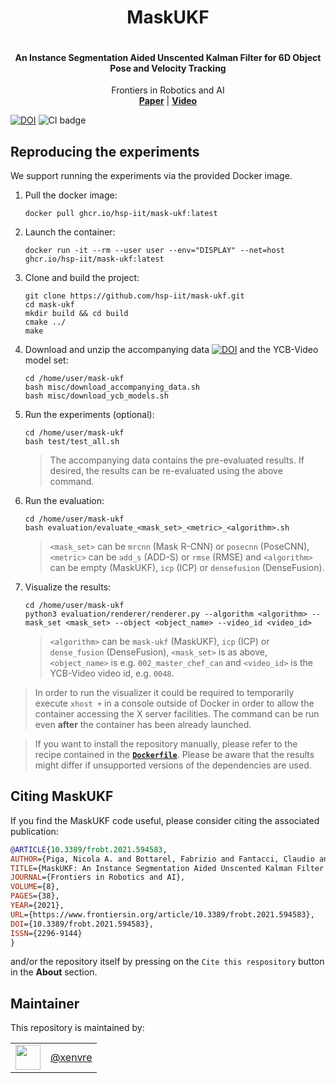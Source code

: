 <h1 align="center">
  MaskUKF
</h1>

<p align="center"><img src="https://github.com/hsp-iit/mask-ukf/blob/master/assets/picture.png" alt=""/></p>


<h4 align="center">
  An Instance Segmentation Aided Unscented Kalman Filter for 6D Object Pose and Velocity Tracking
</h4>

<div align="center">
  Frontiers in Robotics and AI
</div>

<div align="center">
  <a href="https://www.frontiersin.org/articles/10.3389/frobt.2021.594583/full"><b>Paper</b></a> |
  <a href="https://www.youtube.com/watch?v=UZ1CGojdxrA"><b>Video</b></a>
</div>

[![DOI](https://zenodo.org/badge/208623376.svg)](https://zenodo.org/badge/latestdoi/208623376)
![CI badge](https://github.com/hsp-iit/mask-ukf/workflows/C++%20CI%20Workflow/badge.svg)

## Reproducing the experiments

We support running the experiments via the provided Docker image.

1. Pull the docker image:
    ```console
    docker pull ghcr.io/hsp-iit/mask-ukf:latest
    ```
1. Launch the container:
    ```console
    docker run -it --rm --user user --env="DISPLAY" --net=host ghcr.io/hsp-iit/mask-ukf:latest
    ```
1. Clone and build the project:
    ```console
    git clone https://github.com/hsp-iit/mask-ukf.git
    cd mask-ukf
    mkdir build && cd build
    cmake ../
    make
    ```
1. Download and unzip the accompanying data [![DOI](https://zenodo.org/badge/DOI/10.5281/zenodo.5419201.svg)](https://doi.org/10.5281/zenodo.5419201) and the YCB-Video model set:
    ```console
    cd /home/user/mask-ukf
    bash misc/download_accompanying_data.sh
    bash misc/download_ycb_models.sh
    ```
1. Run the experiments (optional):
    ```console
    cd /home/user/mask-ukf
    bash test/test_all.sh
    ```
    > The accompanying data contains the pre-evaluated results. If desired, the results can be re-evaluated using the above command.
1. Run the evaluation:
    ```console
    cd /home/user/mask-ukf
    bash evaluation/evaluate_<mask_set>_<metric>_<algorithm>.sh
    ```
    > `<mask_set>` can be `mrcnn` (Mask R-CNN) or `posecnn` (PoseCNN), `<metric>` can be `add_s` (ADD-S) or `rmse` (RMSE) and `<algorithm>` can be empty (MaskUKF), `icp` (ICP) or `densefusion` (DenseFusion).
1. Visualize the results:
    ```console
    cd /home/user/mask-ukf
    python3 evaluation/renderer/renderer.py --algorithm <algorithm> --mask_set <mask_set> --object <object_name> --video_id <video_id>
    ```
    > `<algorithm>` can be `mask-ukf` (MaskUKF), `icp` (ICP) or `dense_fusion` (DenseFusion), ``<mask_set>`` is as above, `<object_name>` is e.g. `002_master_chef_can` and `<video_id>` is the YCB-Video video id, e.g. `0048`.

> In order to run the visualizer it could be required to temporarily execute `xhost +` in a console outside of Docker in order to allow the container accessing the X server facilities. The command can be run even **after** the container has been already launched.

> If you want to install the repository manually, please refer to the recipe contained in the [**`Dockerfile`**](./dockerfiles/Dockerfile). Please be aware that the results might differ if unsupported versions of the dependencies are used.

## Citing MaskUKF

If you find the MaskUKF code useful, please consider citing the associated publication:

```bibtex
@ARTICLE{10.3389/frobt.2021.594583,
AUTHOR={Piga, Nicola A. and Bottarel, Fabrizio and Fantacci, Claudio and Vezzani, Giulia and Pattacini, Ugo and Natale, Lorenzo},
TITLE={MaskUKF: An Instance Segmentation Aided Unscented Kalman Filter for 6D Object Pose and Velocity Tracking},
JOURNAL={Frontiers in Robotics and AI},
VOLUME={8},
PAGES={38},
YEAR={2021},
URL={https://www.frontiersin.org/article/10.3389/frobt.2021.594583},
DOI={10.3389/frobt.2021.594583},
ISSN={2296-9144}
}
```

and/or the repository itself by pressing on the `Cite this respository` button in the **About** section.


## Maintainer

This repository is maintained by:

| | |
|:---:|:---:|
| [<img src="https://github.com/xenvre.png" width="40">](https://github.com/xenvre) | [@xenvre](https://github.com/xenvre) |
